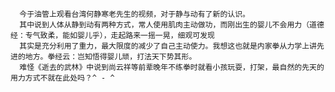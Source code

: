       今于油管上观看台湾何静寒老先生的视频，对于静与动有了新的认识。 
      其中说到人体从静到动有两种方式，常人使用肌肉主动做功，而刚出生的婴儿不会用力（道德经：专气致柔，能如婴儿乎），走起路来一摇一晃，细观可发现
      其实是充分利用了重力，最大限度的减少了自己主动使力。我想这也就是内家拳从力学上讲先进的地方。拳经云：岂知悟得婴儿顽，打法天下势其形。
      难怪《逝去的武林》中说到尚云祥等前辈晚年不练拳时就看小孩玩耍，打架，最自然的先天的用力方式不就在此处吗？^ - ^
